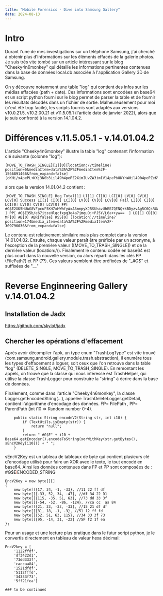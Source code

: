 ```yaml
---
title: "Mobile Forensics - Dive into Samsung Gallery"
date: 2024-08-13
---
```


# Intro
Durant l'une de mes investigations sur un téléphone Samsung, j'ai cherché à obtenir plus d'informations sur les éléments effacés de la galerie photos. Je suis très vite tombé sur un article intéressant sur le blog "Cheeky4n6monkey" qui détaille les informations pertinentes contenues dans la base de données local.db associée à l'application Gallery 3D de Samsung.

On y découvre notamment une table "log" qui contient des infos sur les médias effacées (path + date). Ces informations sont encodées en base64 et un script python fourni sur le blog permet de parser la table et de fournir les résultats décodés dans un fichier de sortie. Malheureusement pour moi (c'eut été trop facile), les scripts fournis sont adaptés aux versions v10.0.21.5, v10.2.00.21 et v11.5.05.1 (l'article date de janvier 2022), alors que je suis confronté à la version 14.1.04.2.

# Différences v.11.5.05.1 - v.14.01.04.2
L'article "Cheeky4n6monkey" illustre la table "log" contenant l'information clé suivante (colonne "log"):
```
[MOVE_TO_TRASH_SINGLE][1][0][location://timeline?position=6&mediaItem=data%3A%2F%2FmediaItem%2F-1566891466&from_expand=false][oKHi/x4pePL+KXj3N0b3Lil49h4pePZ2XimIUvZW3imIV14pePbOKYhWHil4904pePZeKYhWTimIUv4pePMC9E4piFQ0nimIVNL+KYhUZh4pePY+KYhWXil49ib2/imIVr4pePL+KXj0ZCX+KYhUnil49N4pePR1/imIUx4piFNeKYhTfimIU4NOKYhTnimIUw4piFNzTimIU1N+KXjzPimIUy4piFLuKXj2rimIVwZw==ST1puy1]
```
alors que la version 14.01.04.2 contient :
```
[MOVE_TO_TRASH_SINGLE] Req Total[1] LI[1] CI[0] LCI[0] LV[0] CV[0] LCV[0] Success LI[1] CI[0] LCI[0] LV[0] CV[0] LCV[0] Fail LI[0] CI[0] LCI[0] LV[0] CV[0] LCV[0] FP[ #G$E2XK5HUAG8VFpcuF5KH7xHWhfyAxA3nnpyXJ5SUhavUhBB7QENQ+kBDyzvAg5C6QsRGa1UF0HpAAtF9A==  ] PP[ #G$E35b/e67itzeHlqcfxpq3e4a7jmquOj+PJ5Y/L6a++yw==  ] LD[1] CD[0] MF[0] AB[0] ABR[false] RSS[0] [location://timeline?position=174&media_item=data%3A%2F%2FmediaItem%2F-309796036&from_expand=false]
```
Le contenu est relativement similaire mais plus complet dans la version 14.01.04.02. Ensuite, chaque valeur paraît être préfixée par un acronyme, à l'exception de la première valeur ([MOVE_TO_TRASH_SINGLE]) et de la dernière valeur (location://). Finalement le contenu codée en base64 est plus court dans la nouvelle version, ou alors réparti dans les clés FP (FilePath?) et PP (??). Ces valeurs semblent être préfixées de "_#G$" et suffixées de "__"

# Reverse Enginneering Gallery v.14.01.04.2

## Installation de Jadx
https://github.com/skylot/jadx

## Chercher les opérations d'effacement
Après avoir décompiler l'apk, un type enum "TrashLogType" est vite trouvé (com.samsung.android.gallery.module.trash.abstraction), il enumère tous les types d'effacement à loguer, soit ceux que l'on retrouve dans la table "log" (DELETE_SINGLE, MOVE_TO_TRASH_SINGLE). En remontant les appels, on trouve que la classe qui nous intéresse est TrashHelper, qui utilise la classe TrashLogger pour construire la "string" à écrire dans la base de données.

Finalement, comme dans l'article "Cheeky4n6monkey", la classe Logger.getEncodedString(...), appelée TrashDeleteLogger.getDetail, contient l'algorithme d'encodage des données. FP= FilePath , PP= ParentPath
(int i10 => Random number 0-4).
```
    public static String encodeV2(String str, int i10) {
        if (TextUtils.isEmpty(str)) {
            return "null";
        }
        return " #G$E" + i10 + Base64.getEncoder().encodeToString(xorWithKey(str.getBytes(), sEncV2Key[i10])) + " ";
    }

```

sEncV2Key est un tableau de tableaux de byte qui contient plusieurs clé d'encodage utilisé pour faire un XOR avec le texte, le tout encodé en base64. Ainsi les données contenues dans FP et PP sont composées de :
#G$E<span style="color:Tomato">i</span>ENCODED_STRING

```
EncV2Key = new byte[][]
{
	new byte[]{17, 34, -1, -33}, //11 22 ff df
	new byte[]{-33, 52, 34, -47}, //df 34 22 D1
	new byte[]{115, -35, 51, 63}, //73 dd 33 3f
	new byte[]{-54, -52, -86, -124}, //ca cc  aa 84
	new byte[]{21, 33, -33, -33}, //15 21 df df
	new byte[]{81, 18, -1, -3}, //51 12 ff fd
	new byte[]{52, 51, 63, 115}, //34 33 3f 73
	new byte[]{95, -14, 31, -22} //5F f2 1f ea
};
```
Pour un usage et une lecture plus pratique dans le futur script python, je le convertis directement en tableau de valeur hexa décimal:

```
EncV2key = [
    '1122ffdf',
    'df3422d1',
    '73dd333f',
    'caccaa84',
    '1521dfdf',
    '5112fffd',
    '34333f73',
    '5ff21fea']

### to be continued


